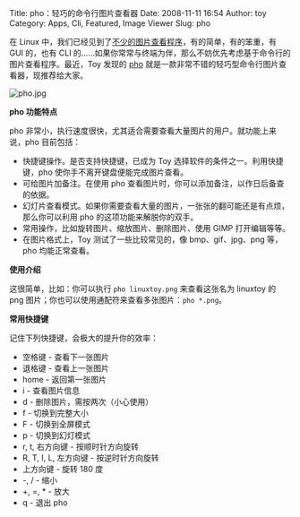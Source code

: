Title: pho：轻巧的命令行图片查看器
Date: 2008-11-11 16:54
Author: toy
Category: Apps, Cli, Featured, Image Viewer
Slug: pho

在 Linux
中，我们已经见到了[不少的图片查看程序](http://linuxtoy.org/category/apps/image-viewer)，有的简单，有的笨重，有
GUI 的，也有 CLI
的……如果你常常与终端为伴，那么不妨优先考虑基于命令行的图片查看程序。最近，Toy
发现的 [pho](http://shallowsky.com/software/pho/)
就是一款非常不错的轻巧型命令行图片查看器，现推荐给大家。

![pho.jpg](http://i.linuxtoy.org/images/2008/11/pho.jpg)

**pho 功能特点**

pho
非常小，执行速度很快，尤其适合需要查看大量图片的用户。就功能上来说，pho
目前包括：

-   快捷键操作。是否支持快捷键，已成为 Toy
    选择软件的条件之一。利用快捷键，pho
    使你手不离开键盘便能完成图片查看。
-   可给图片加备注。在使用 pho
    查看图片时，你可以添加备注，以作日后备查的依据。
-   幻灯片查看模式。如果你需要查看大量的图片，一张张的翻可能还是有点烦，那么你可以利用
    pho 的这项功能来解脱你的双手。
-   常用操作，比如旋转图片、缩放图片、删除图片、使用 GIMP 打开编辑等等。
-   在图片格式上，Toy 测试了一些比较常见的，像 bmp、gif、jpg、png
    等，pho 均能正常查看。

**使用介绍**

这很简单，比如：你可以执行 `pho linuxtoy.png` 来查看这张名为 linuxtoy 的
png 图片；你也可以使用通配符来查看多张图片：`pho *.png`。

**常用快捷键**

记住下列快捷键，会极大的提升你的效率：

-   空格键 - 查看下一张图片
-   退格键 - 查看上一张图片
-   home - 返回第一张图片
-   i - 查看图片信息
-   d - 删除图片，需按两次（小心使用）
-   f - 切换到完整大小
-   F - 切换到全屏模式
-   p - 切换到幻灯模式
-   r, t, 右方向键 - 按顺时针方向旋转
-   R, T, I, L, 左方向键 - 按逆时针方向旋转
-   上方向键 - 旋转 180 度
-   -, / - 缩小
-   +, =, * - 放大
-   q - 退出 pho


